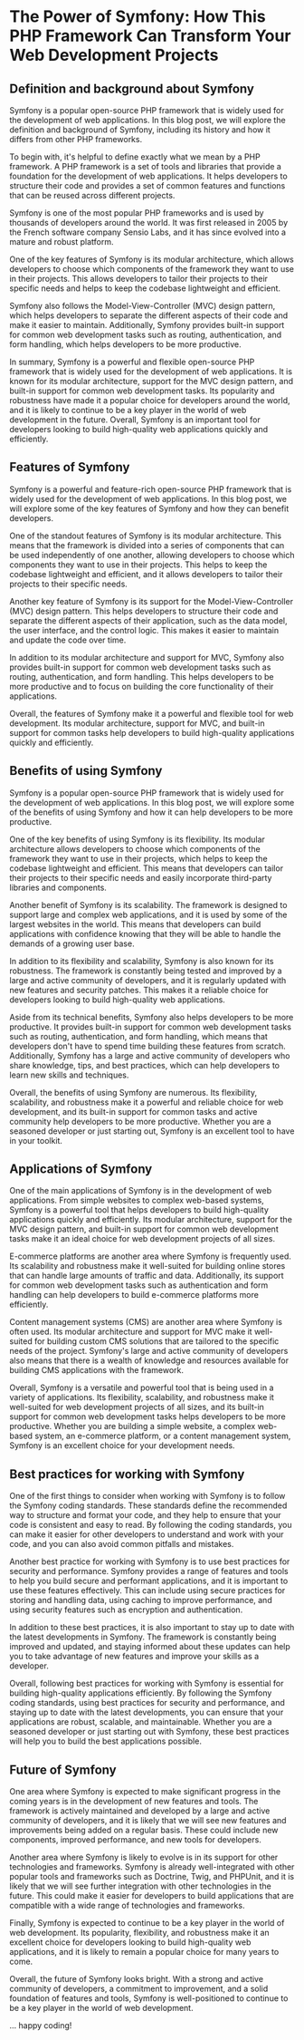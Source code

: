 # The Power of Symfony: How This PHP Framework Can Transform Your Web Development Projects

## Definition and background about Symfony

Symfony is a popular open-source PHP framework that is widely used for the development of web applications. In this blog post, we will explore the definition and background of Symfony, including its history and how it differs from other PHP frameworks.

To begin with, it's helpful to define exactly what we mean by a PHP framework. A PHP framework is a set of tools and libraries that provide a foundation for the development of web applications. It helps developers to structure their code and provides a set of common features and functions that can be reused across different projects.

Symfony is one of the most popular PHP frameworks and is used by thousands of developers around the world. It was first released in 2005 by the French software company Sensio Labs, and it has since evolved into a mature and robust platform.

One of the key features of Symfony is its modular architecture, which allows developers to choose which components of the framework they want to use in their projects. This allows developers to tailor their projects to their specific needs and helps to keep the codebase lightweight and efficient.

Symfony also follows the Model-View-Controller (MVC) design pattern, which helps developers to separate the different aspects of their code and make it easier to maintain. Additionally, Symfony provides built-in support for common web development tasks such as routing, authentication, and form handling, which helps developers to be more productive.

In summary, Symfony is a powerful and flexible open-source PHP framework that is widely used for the development of web applications. It is known for its modular architecture, support for the MVC design pattern, and built-in support for common web development tasks. Its popularity and robustness have made it a popular choice for developers around the world, and it is likely to continue to be a key player in the world of web development in the future. Overall, Symfony is an important tool for developers looking to build high-quality web applications quickly and efficiently.

## Features of Symfony

Symfony is a powerful and feature-rich open-source PHP framework that is widely used for the development of web applications. In this blog post, we will explore some of the key features of Symfony and how they can benefit developers.

One of the standout features of Symfony is its modular architecture. This means that the framework is divided into a series of components that can be used independently of one another, allowing developers to choose which components they want to use in their projects. This helps to keep the codebase lightweight and efficient, and it allows developers to tailor their projects to their specific needs.

Another key feature of Symfony is its support for the Model-View-Controller (MVC) design pattern. This helps developers to structure their code and separate the different aspects of their application, such as the data model, the user interface, and the control logic. This makes it easier to maintain and update the code over time.

In addition to its modular architecture and support for MVC, Symfony also provides built-in support for common web development tasks such as routing, authentication, and form handling. This helps developers to be more productive and to focus on building the core functionality of their applications.

Overall, the features of Symfony make it a powerful and flexible tool for web development. Its modular architecture, support for MVC, and built-in support for common tasks help developers to build high-quality applications quickly and efficiently.

## Benefits of using Symfony

Symfony is a popular open-source PHP framework that is widely used for the development of web applications. In this blog post, we will explore some of the benefits of using Symfony and how it can help developers to be more productive.

One of the key benefits of using Symfony is its flexibility. Its modular architecture allows developers to choose which components of the framework they want to use in their projects, which helps to keep the codebase lightweight and efficient. This means that developers can tailor their projects to their specific needs and easily incorporate third-party libraries and components.

Another benefit of Symfony is its scalability. The framework is designed to support large and complex web applications, and it is used by some of the largest websites in the world. This means that developers can build applications with confidence knowing that they will be able to handle the demands of a growing user base.

In addition to its flexibility and scalability, Symfony is also known for its robustness. The framework is constantly being tested and improved by a large and active community of developers, and it is regularly updated with new features and security patches. This makes it a reliable choice for developers looking to build high-quality web applications.

Aside from its technical benefits, Symfony also helps developers to be more productive. It provides built-in support for common web development tasks such as routing, authentication, and form handling, which means that developers don't have to spend time building these features from scratch. Additionally, Symfony has a large and active community of developers who share knowledge, tips, and best practices, which can help developers to learn new skills and techniques.

Overall, the benefits of using Symfony are numerous. Its flexibility, scalability, and robustness make it a powerful and reliable choice for web development, and its built-in support for common tasks and active community help developers to be more productive. Whether you are a seasoned developer or just starting out, Symfony is an excellent tool to have in your toolkit.

## Applications of Symfony

One of the main applications of Symfony is in the development of web applications. From simple websites to complex web-based systems, Symfony is a powerful tool that helps developers to build high-quality applications quickly and efficiently. Its modular architecture, support for the MVC design pattern, and built-in support for common web development tasks make it an ideal choice for web development projects of all sizes.

E-commerce platforms are another area where Symfony is frequently used. Its scalability and robustness make it well-suited for building online stores that can handle large amounts of traffic and data. Additionally, its support for common web development tasks such as authentication and form handling can help developers to build e-commerce platforms more efficiently.

Content management systems (CMS) are another area where Symfony is often used. Its modular architecture and support for MVC make it well-suited for building custom CMS solutions that are tailored to the specific needs of the project. Symfony's large and active community of developers also means that there is a wealth of knowledge and resources available for building CMS applications with the framework.

Overall, Symfony is a versatile and powerful tool that is being used in a variety of applications. Its flexibility, scalability, and robustness make it well-suited for web development projects of all sizes, and its built-in support for common web development tasks helps developers to be more productive. Whether you are building a simple website, a complex web-based system, an e-commerce platform, or a content management system, Symfony is an excellent choice for your development needs.

## Best practices for working with Symfony

One of the first things to consider when working with Symfony is to follow the Symfony coding standards. These standards define the recommended way to structure and format your code, and they help to ensure that your code is consistent and easy to read. By following the coding standards, you can make it easier for other developers to understand and work with your code, and you can also avoid common pitfalls and mistakes.

Another best practice for working with Symfony is to use best practices for security and performance. Symfony provides a range of features and tools to help you build secure and performant applications, and it is important to use these features effectively. This can include using secure practices for storing and handling data, using caching to improve performance, and using security features such as encryption and authentication.

In addition to these best practices, it is also important to stay up to date with the latest developments in Symfony. The framework is constantly being improved and updated, and staying informed about these updates can help you to take advantage of new features and improve your skills as a developer.

Overall, following best practices for working with Symfony is essential for building high-quality applications efficiently. By following the Symfony coding standards, using best practices for security and performance, and staying up to date with the latest developments, you can ensure that your applications are robust, scalable, and maintainable. Whether you are a seasoned developer or just starting out with Symfony, these best practices will help you to build the best applications possible.

## Future of Symfony

One area where Symfony is expected to make significant progress in the coming years is in the development of new features and tools. The framework is actively maintained and developed by a large and active community of developers, and it is likely that we will see new features and improvements being added on a regular basis. These could include new components, improved performance, and new tools for developers.

Another area where Symfony is likely to evolve is in its support for other technologies and frameworks. Symfony is already well-integrated with other popular tools and frameworks such as Doctrine, Twig, and PHPUnit, and it is likely that we will see further integration with other technologies in the future. This could make it easier for developers to build applications that are compatible with a wide range of technologies and frameworks.

Finally, Symfony is expected to continue to be a key player in the world of web development. Its popularity, flexibility, and robustness make it an excellent choice for developers looking to build high-quality web applications, and it is likely to remain a popular choice for many years to come.

Overall, the future of Symfony looks bright. With a strong and active community of developers, a commitment to improvement, and a solid foundation of features and tools, Symfony is well-positioned to continue to be a key player in the world of web development.

... happy coding!